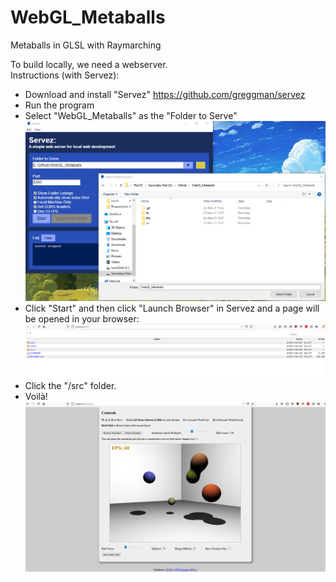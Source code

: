 # WebGL_Metaballs
Metaballs in GLSL with Raymarching
  
To build locally, we need a webserver.  
Instructions (with Servez):  
- Download and install "Servez" https://github.com/greggman/servez
- Run the program  
- Select "WebGL_Metaballs" as the "Folder to Serve"  
![Alt text](/servez_folderselect.png?raw=true "Servez Setup")  
- Click "Start" and then click "Launch Browser" in Servez and a page will be opened in your browser:  
![Alt text](/servez_folderview.png?raw=true "Folder View")  
- Click the "/src" folder.  
- Voilà!  
![Alt text](/src_clicked.png?raw=true "Metaballs") 


